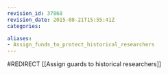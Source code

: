 ```yaml
---
revision_id: 37868
revision_date: 2015-08-21T15:55:41Z
categories:

aliases:
- Assign_funds_to_protect_historical_researchers
---
```


#REDIRECT [[Assign guards to historical researchers]]